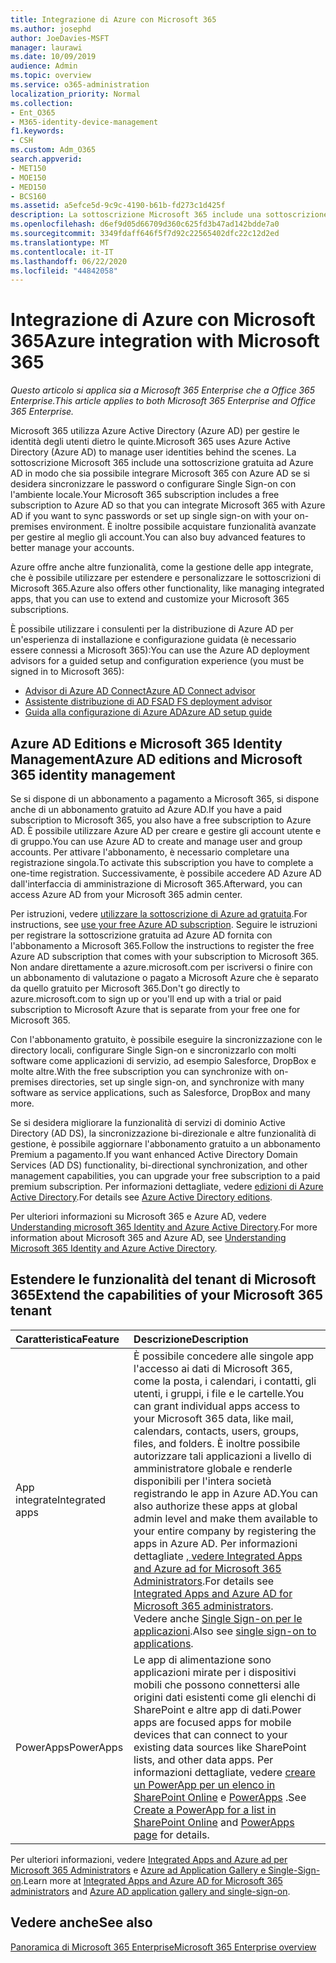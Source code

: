 ```yaml
---
title: Integrazione di Azure con Microsoft 365
ms.author: josephd
author: JoeDavies-MSFT
manager: laurawi
ms.date: 10/09/2019
audience: Admin
ms.topic: overview
ms.service: o365-administration
localization_priority: Normal
ms.collection:
- Ent_O365
- M365-identity-device-management
f1.keywords:
- CSH
ms.custom: Adm_O365
search.appverid:
- MET150
- MOE150
- MED150
- BCS160
ms.assetid: a5efce5d-9c9c-4190-b61b-fd273c1d425f
description: La sottoscrizione Microsoft 365 include una sottoscrizione ad Azure AD. Integrazione di Microsoft 365 con Azure AD se si desidera sincronizzare la password o l'accesso Single Sign-on con l'ambiente locale.
ms.openlocfilehash: d6ef9d05d66709d360c625fd3b47ad142bdde7a0
ms.sourcegitcommit: 3349fdaff646f5f7d92c22565402dfc22c12d2ed
ms.translationtype: MT
ms.contentlocale: it-IT
ms.lasthandoff: 06/22/2020
ms.locfileid: "44842058"
---
```

# <a name="azure-integration-with-microsoft-365"></a><span data-ttu-id="9bed2-104">Integrazione di Azure con Microsoft 365</span><span class="sxs-lookup"><span data-stu-id="9bed2-104">Azure integration with Microsoft 365</span></span>

<span data-ttu-id="9bed2-105">*Questo articolo si applica sia a Microsoft 365 Enterprise che a Office 365 Enterprise.*</span><span class="sxs-lookup"><span data-stu-id="9bed2-105">*This article applies to both Microsoft 365 Enterprise and Office 365 Enterprise.*</span></span>

<span data-ttu-id="9bed2-106">Microsoft 365 utilizza Azure Active Directory (Azure AD) per gestire le identità degli utenti dietro le quinte.</span><span class="sxs-lookup"><span data-stu-id="9bed2-106">Microsoft 365 uses Azure Active Directory (Azure AD) to manage user identities behind the scenes.</span></span> <span data-ttu-id="9bed2-107">La sottoscrizione Microsoft 365 include una sottoscrizione gratuita ad Azure AD in modo che sia possibile integrare Microsoft 365 con Azure AD se si desidera sincronizzare le password o configurare Single Sign-on con l'ambiente locale.</span><span class="sxs-lookup"><span data-stu-id="9bed2-107">Your Microsoft 365 subscription includes a free subscription to Azure AD so that you can integrate Microsoft 365 with Azure AD if you want to sync passwords or set up single sign-on with your on-premises environment.</span></span> <span data-ttu-id="9bed2-108">È inoltre possibile acquistare funzionalità avanzate per gestire al meglio gli account.</span><span class="sxs-lookup"><span data-stu-id="9bed2-108">You can also buy advanced features to better manage your accounts.</span></span>
  
<span data-ttu-id="9bed2-109">Azure offre anche altre funzionalità, come la gestione delle app integrate, che è possibile utilizzare per estendere e personalizzare le sottoscrizioni di Microsoft 365.</span><span class="sxs-lookup"><span data-stu-id="9bed2-109">Azure also offers other functionality, like managing integrated apps, that you can use to extend and customize your Microsoft 365 subscriptions.</span></span>
  
<span data-ttu-id="9bed2-110">È possibile utilizzare i consulenti per la distribuzione di Azure AD per un'esperienza di installazione e configurazione guidata (è necessario essere connessi a Microsoft 365):</span><span class="sxs-lookup"><span data-stu-id="9bed2-110">You can use the Azure AD deployment advisors for a guided setup and configuration experience (you must be signed in to Microsoft 365):</span></span>

 - [<span data-ttu-id="9bed2-111">Advisor di Azure AD Connect</span><span class="sxs-lookup"><span data-stu-id="9bed2-111">Azure AD Connect advisor</span></span>](https://aka.ms/aadconnectpwsync)
 - [<span data-ttu-id="9bed2-112">Assistente distribuzione di AD FS</span><span class="sxs-lookup"><span data-stu-id="9bed2-112">AD FS deployment advisor</span></span>](https://aka.ms/adfsguidance)
 - [<span data-ttu-id="9bed2-113">Guida alla configurazione di Azure AD</span><span class="sxs-lookup"><span data-stu-id="9bed2-113">Azure AD setup guide</span></span>](https://aka.ms/aadpguidance)
  
## <a name="azure-ad-editions-and-microsoft-365-identity-management"></a><span data-ttu-id="9bed2-114">Azure AD Editions e Microsoft 365 Identity Management</span><span class="sxs-lookup"><span data-stu-id="9bed2-114">Azure AD editions and Microsoft 365 identity management</span></span>

<span data-ttu-id="9bed2-115">Se si dispone di un abbonamento a pagamento a Microsoft 365, si dispone anche di un abbonamento gratuito ad Azure AD.</span><span class="sxs-lookup"><span data-stu-id="9bed2-115">If you have a paid subscription to Microsoft 365, you also have a free subscription to Azure AD.</span></span> <span data-ttu-id="9bed2-116">È possibile utilizzare Azure AD per creare e gestire gli account utente e di gruppo.</span><span class="sxs-lookup"><span data-stu-id="9bed2-116">You can use Azure AD to create and manage user and group accounts.</span></span> <span data-ttu-id="9bed2-117">Per attivare l'abbonamento, è necessario completare una registrazione singola.</span><span class="sxs-lookup"><span data-stu-id="9bed2-117">To activate this subscription you have to complete a one-time registration.</span></span> <span data-ttu-id="9bed2-118">Successivamente, è possibile accedere AD Azure AD dall'interfaccia di amministrazione di Microsoft 365.</span><span class="sxs-lookup"><span data-stu-id="9bed2-118">Afterward, you can access Azure AD from your Microsoft 365 admin center.</span></span> 

<span data-ttu-id="9bed2-119">Per istruzioni, vedere [utilizzare la sottoscrizione di Azure ad gratuita](https://go.microsoft.com/fwlink/p/?LinkId=617127).</span><span class="sxs-lookup"><span data-stu-id="9bed2-119">For instructions, see [use your free Azure AD subscription](https://go.microsoft.com/fwlink/p/?LinkId=617127).</span></span> <span data-ttu-id="9bed2-120">Seguire le istruzioni per registrare la sottoscrizione gratuita ad Azure AD fornita con l'abbonamento a Microsoft 365.</span><span class="sxs-lookup"><span data-stu-id="9bed2-120">Follow the instructions to register the free Azure AD subscription that comes with your subscription to Microsoft 365.</span></span> <span data-ttu-id="9bed2-121">Non andare direttamente a azure.microsoft.com per iscriversi o finire con un abbonamento di valutazione o pagato a Microsoft Azure che è separato da quello gratuito per Microsoft 365.</span><span class="sxs-lookup"><span data-stu-id="9bed2-121">Don't go directly to azure.microsoft.com to sign up or you'll end up with a trial or paid subscription to Microsoft Azure that is separate from your free one for Microsoft 365.</span></span> 
  
<span data-ttu-id="9bed2-122">Con l'abbonamento gratuito, è possibile eseguire la sincronizzazione con le directory locali, configurare Single Sign-on e sincronizzarlo con molti software come applicazioni di servizio, ad esempio Salesforce, DropBox e molte altre.</span><span class="sxs-lookup"><span data-stu-id="9bed2-122">With the free subscription you can synchronize with on-premises directories, set up single sign-on, and synchronize with many software as service applications, such as Salesforce, DropBox and many more.</span></span>
  
<span data-ttu-id="9bed2-123">Se si desidera migliorare la funzionalità di servizi di dominio Active Directory (AD DS), la sincronizzazione bi-direzionale e altre funzionalità di gestione, è possibile aggiornare l'abbonamento gratuito a un abbonamento Premium a pagamento.</span><span class="sxs-lookup"><span data-stu-id="9bed2-123">If you want enhanced Active Directory Domain Services (AD DS) functionality, bi-directional synchronization, and other management capabilities, you can upgrade your free subscription to a paid premium subscription.</span></span> <span data-ttu-id="9bed2-124">Per informazioni dettagliate, vedere [edizioni di Azure Active Directory](https://azure.microsoft.com/pricing/details/active-directory/).</span><span class="sxs-lookup"><span data-stu-id="9bed2-124">For details see [Azure Active Directory editions](https://azure.microsoft.com/pricing/details/active-directory/).</span></span>
  
<span data-ttu-id="9bed2-125">Per ulteriori informazioni su Microsoft 365 e Azure AD, vedere [Understanding microsoft 365 Identity and Azure Active Directory](about-office-365-identity.md).</span><span class="sxs-lookup"><span data-stu-id="9bed2-125">For more information about Microsoft 365 and Azure AD, see [Understanding Microsoft 365 Identity and Azure Active Directory](about-office-365-identity.md).</span></span>
  
## <a name="extend-the-capabilities-of-your-microsoft-365-tenant"></a><span data-ttu-id="9bed2-126">Estendere le funzionalità del tenant di Microsoft 365</span><span class="sxs-lookup"><span data-stu-id="9bed2-126">Extend the capabilities of your Microsoft 365 tenant</span></span>

|<span data-ttu-id="9bed2-127">**Caratteristica**</span><span class="sxs-lookup"><span data-stu-id="9bed2-127">**Feature**</span></span>|<span data-ttu-id="9bed2-128">**Descrizione**</span><span class="sxs-lookup"><span data-stu-id="9bed2-128">**Description**</span></span>|
|:-----|:-----|
|<span data-ttu-id="9bed2-129">App integrate</span><span class="sxs-lookup"><span data-stu-id="9bed2-129">Integrated apps</span></span>  <br/> |<span data-ttu-id="9bed2-130">È possibile concedere alle singole app l'accesso ai dati di Microsoft 365, come la posta, i calendari, i contatti, gli utenti, i gruppi, i file e le cartelle.</span><span class="sxs-lookup"><span data-stu-id="9bed2-130">You can grant individual apps access to your Microsoft 365 data, like mail, calendars, contacts, users, groups, files, and folders.</span></span> <span data-ttu-id="9bed2-131">È inoltre possibile autorizzare tali applicazioni a livello di amministratore globale e renderle disponibili per l'intera società registrando le app in Azure AD.</span><span class="sxs-lookup"><span data-stu-id="9bed2-131">You can also authorize these apps at global admin level and make them available to your entire company by registering the apps in Azure AD.</span></span> <span data-ttu-id="9bed2-132">Per informazioni dettagliate [, vedere Integrated Apps and Azure ad for Microsoft 365 Administrators](https://support.office.com/article/cb2250e3-451e-416f-bf4e-363549652c2a).</span><span class="sxs-lookup"><span data-stu-id="9bed2-132">For details see [Integrated Apps and Azure AD for Microsoft 365 administrators](https://support.office.com/article/cb2250e3-451e-416f-bf4e-363549652c2a).</span></span>  <br/> <span data-ttu-id="9bed2-133">Vedere anche [Single Sign-on per le applicazioni](https://go.microsoft.com/fwlink/p/?LinkId=698604).</span><span class="sxs-lookup"><span data-stu-id="9bed2-133">Also see [single sign-on to applications](https://go.microsoft.com/fwlink/p/?LinkId=698604).</span></span>  <br/> |
|<span data-ttu-id="9bed2-134">PowerApps</span><span class="sxs-lookup"><span data-stu-id="9bed2-134">PowerApps</span></span>  <br/> | <span data-ttu-id="9bed2-135">Le app di alimentazione sono applicazioni mirate per i dispositivi mobili che possono connettersi alle origini dati esistenti come gli elenchi di SharePoint e altre app di dati.</span><span class="sxs-lookup"><span data-stu-id="9bed2-135">Power apps are focused apps for mobile devices that can connect to your existing data sources like SharePoint lists, and other data apps.</span></span> <span data-ttu-id="9bed2-136">Per informazioni dettagliate, vedere [creare un PowerApp per un elenco in SharePoint Online](https://support.office.com/article/9338b2d2-67ac-4b81-8e67-97da27e5e9ab) e [PowerApps](https://powerapps.microsoft.com/) .</span><span class="sxs-lookup"><span data-stu-id="9bed2-136">See [Create a PowerApp for a list in SharePoint Online](https://support.office.com/article/9338b2d2-67ac-4b81-8e67-97da27e5e9ab) and [PowerApps page](https://powerapps.microsoft.com/) for details.</span></span>  <br/> |
   
<span data-ttu-id="9bed2-137">Per ulteriori informazioni, vedere [Integrated Apps and Azure ad per Microsoft 365 Administrators](integrated-apps-and-azure-ads.md) e [Azure ad Application Gallery e Single-Sign-on](https://docs.microsoft.com/azure/active-directory/manage-apps/what-is-single-sign-on).</span><span class="sxs-lookup"><span data-stu-id="9bed2-137">Learn more at [Integrated Apps and Azure AD for Microsoft 365 administrators](integrated-apps-and-azure-ads.md) and [Azure AD application gallery and single-sign-on](https://docs.microsoft.com/azure/active-directory/manage-apps/what-is-single-sign-on).</span></span>

## <a name="see-also"></a><span data-ttu-id="9bed2-138">Vedere anche</span><span class="sxs-lookup"><span data-stu-id="9bed2-138">See also</span></span>

[<span data-ttu-id="9bed2-139">Panoramica di Microsoft 365 Enterprise</span><span class="sxs-lookup"><span data-stu-id="9bed2-139">Microsoft 365 Enterprise overview</span></span>](https://docs.microsoft.com/microsoft-365/enterprise/microsoft-365-overview)
